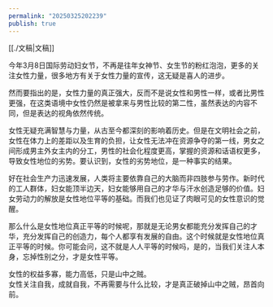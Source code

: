 ```yaml
---
permalink: "20250325202239"
publish: true
---
```

[[./文稿|文稿]]  
  
今年3月8日国际劳动妇女节，不再是往年女神节、女生节的粉红泡泡，更多的关注女性力量，很多地方有关于女性力量的宣传，这无疑是喜人的进步。  
  
然而要指出的是，女性力量的真正强大，反而不是说女性和男性一样，或者比男性更强，在这类语境中女性仍然是被拿来与男性比较的第二性，虽然表达的内容不同，但是表达的视角依然传统。  
  
女性无疑充满智慧与力量，从古至今都深刻的影响着历史。但是在文明社会之前，女性在体力上的差距以及生育的负担，让女性无法冲在资源争夺的第一线，男女之间形成男主外女主内的分工，男性的社会化程度更高，掌握的资源和话语权更多，导致女性地位的劣势。要认识到，女性的劣势地位，是一种事实的结果。  
  
好在社会生产力迅速发展，人类将主要依靠自己的大脑而非四肢参与劳作。新时代的工人群体，妇女能顶半边天，妇女能够用自己的才华与汗水创造足够的价值。妇女劳动力的解放是女性地位平等的基础。而我们也见证了肉眼可见的女性意识的觉醒。  
  
那么什么是女性地位真正平等的时候呢，那就是无论男女都能充分发挥自己的才华，充分发挥自己的创造力，每个人都享有发展的自由。这个时候就是女性地位真正平等的时候。你可能会问，这不就是人人平等的时候吗，是的，当我们关注人本身，忘掉性别之分，才是女性平等。  
  
女性的权益多寡，能力高低，只是山中之贼。  
女性关注自我，成就自我，不再需要与什么比较，才是真正破掉山中之贼，昂首向前。